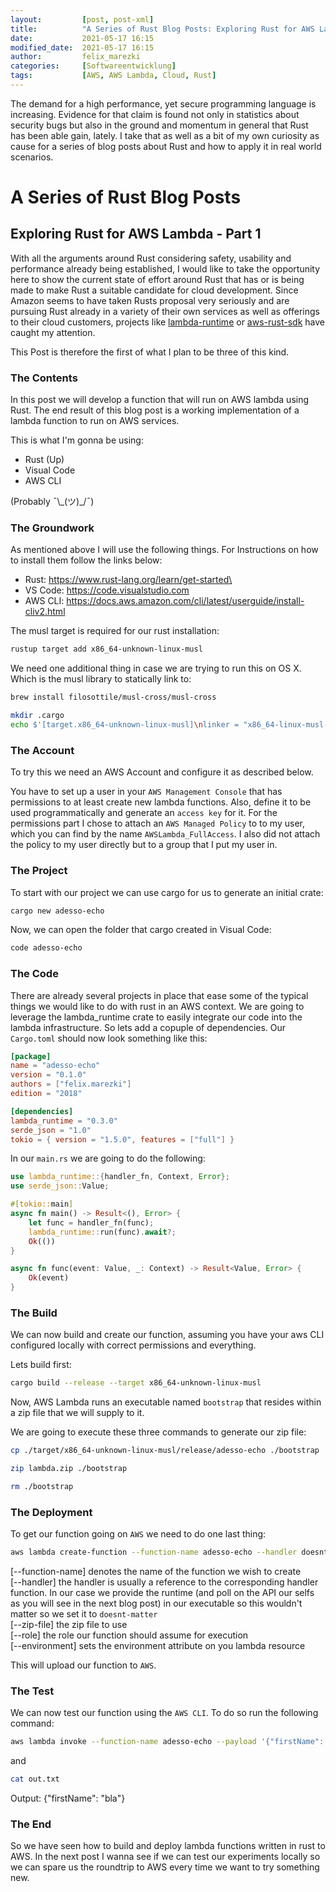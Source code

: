 ```yaml
---
layout: 		[post, post-xml]     
title:  		"A Series of Rust Blog Posts: Exploring Rust for AWS Lambda - Part 1"
date:   		2021-05-17 16:15
modified_date: 	2021-05-17 16:15
author: 		felix_marezki
categories: 	[Softwareentwicklung]
tags: 			[AWS, AWS Lambda, Cloud, Rust]
---
```


The demand for a high performance, yet secure programming language is increasing.
Evidence for that claim is found not only in statistics about security bugs but also in the ground and momentum in general that Rust has been able gain, lately. 
I take that as well as a bit of my own curiosity as cause for a series of blog posts about Rust and how to apply it in real world scenarios.

# A Series of Rust Blog Posts

## Exploring Rust for AWS Lambda - Part 1

With all the arguments around Rust considering safety, usability and performance already being established, I would like to take the opportunity here to show the current state of effort around Rust that has or is being made to make Rust a suitable candidate for cloud development.
Since Amazon seems to have taken Rusts proposal very seriously and are pursuing Rust already in a variety of their own services as well as offerings to their cloud customers, projects like [lambda-runtime](https://github.com/awslabs/aws-lambda-rust-runtime) or [aws-rust-sdk](https://github.com/awslabs/aws-sdk-rust) have caught my attention.

This Post is therefore the first of what I plan to be three of this kind.

### The Contents

In this post we will develop a function that will run on AWS lambda using Rust.
The end result of this blog post is a working implementation of a lambda function to run on AWS services.

This is what I'm gonna be using:

- Rust (Up)
- Visual Code
- AWS CLI

(Probably ¯\\\_(ツ)\_/¯)

### The Groundwork

As mentioned above I will use the following things. For Instructions on how to install them follow the links below:

- Rust: https://www.rust-lang.org/learn/get-started\
- VS Code: https://code.visualstudio.com
- AWS CLI: https://docs.aws.amazon.com/cli/latest/userguide/install-cliv2.html

The musl target is required for our rust installation:

```bash
rustup target add x86_64-unknown-linux-musl
```

We need one additional thing in case we are trying to run this on OS X. Which is the musl library to statically link to:

```bash
brew install filosottile/musl-cross/musl-cross
```

```bash
mkdir .cargo
echo $'[target.x86_64-unknown-linux-musl]\nlinker = "x86_64-linux-musl-gcc"' > .cargo/config
```

### The Account

To try this we need an AWS Account and configure it as described below.

You have to set up a user in your `AWS Management Console` that has permissions to at least create new lambda functions. 
Also, define it to be used programmatically and generate an `access key` for it. 
For the permissions part I chose to attach an `AWS Managed Policy` to to my user, which you can find by the name `AWSLambda_FullAccess`. 
I also did not attach the policy to my user directly but to a group that I put my user in.

### The Project

To start with our project we can use cargo for us to generate an initial crate:

```bash
cargo new adesso-echo
```

Now, we can open the folder that cargo created in Visual Code:

```bash
code adesso-echo
```

### The Code

There are already several projects in place that ease some of the typical things we would like to do with rust in an AWS context. 
We are going to leverage the lambda_runtime crate to easily integrate our code into the lambda infrastructure.
So lets add a copuple of dependencies.
Our `Cargo.toml` should now look something like this:

```toml
[package]
name = "adesso-echo"
version = "0.1.0"
authors = ["felix.marezki"]
edition = "2018"

[dependencies]
lambda_runtime = "0.3.0"
serde_json = "1.0"
tokio = { version = "1.5.0", features = ["full"] }
```

In our `main.rs` we are going to do the following:

```rust
use lambda_runtime::{handler_fn, Context, Error};
use serde_json::Value;

#[tokio::main]
async fn main() -> Result<(), Error> {
    let func = handler_fn(func);
    lambda_runtime::run(func).await?;
    Ok(())
}

async fn func(event: Value, _: Context) -> Result<Value, Error> {
    Ok(event)
}
```

### The Build

We can now build and create our function, assuming you have your aws CLI configured locally with correct permissions and everything.

Lets build first:

```bash
cargo build --release --target x86_64-unknown-linux-musl
```

Now, AWS Lambda runs an executable named `bootstrap` that resides within a zip file that we will supply to it.

We are going to execute these three commands to generate our zip file:

```bash
cp ./target/x86_64-unknown-linux-musl/release/adesso-echo ./bootstrap
```

```bash
zip lambda.zip ./bootstrap
```

```bash
rm ./bootstrap
```

### The Deployment

To get our function going on `AWS` we need to do one last thing:

```bash
aws lambda create-function --function-name adesso-echo --handler doesnt.matter --zip-file fileb://lambda.zip --runtime provided --role arn:aws:iam::XXXXXXXXXXXX:role/lambda-role --environment Variables={RUST_BACKTRACE=1}
```
[--function-name] denotes the name of the function we wish to create \
[--handler] the handler is usually a reference to the corresponding handler function. In our case we provide the runtime (and poll on the API our selfs as you will see in the next blog post) in our executable so this wouldn't matter so we set it to `doesnt-matter` \
[--zip-file] the zip file to use \
[--role] the role our function should assume for execution \
[--environment] sets the environment attribute on you lambda resource

This will upload our function to `AWS`.

### The Test

We can now test our function using the `AWS CLI`. To do so run the following command:

```bash
aws lambda invoke --function-name adesso-echo --payload '{"firstName": "bla"}' --cli-binary-format raw-in-base64-out out.txt
```

and

```bash
cat out.txt
```
Output: {"firstName": "bla"}

### The End

So we have seen how to build and deploy lambda functions written in rust to AWS. 
In the next post I wanna see if we can test our experiments locally so we can spare us the roundtrip to AWS every time we want to try something new.
